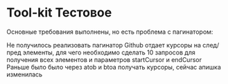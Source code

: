 # Tool-kit Тестовое
Основные требования выполнены, но есть проблема с пагинатором:

Не получилось реализовать пагинатор
Github отдает курсоры на след/пред элементы, для чего необходимо сделать 10 запросов для получения всех элементов и параметров startCursor и endCursor
Раньше было было через atob и btoa получать курсоры, сейчас апишка изменилась
